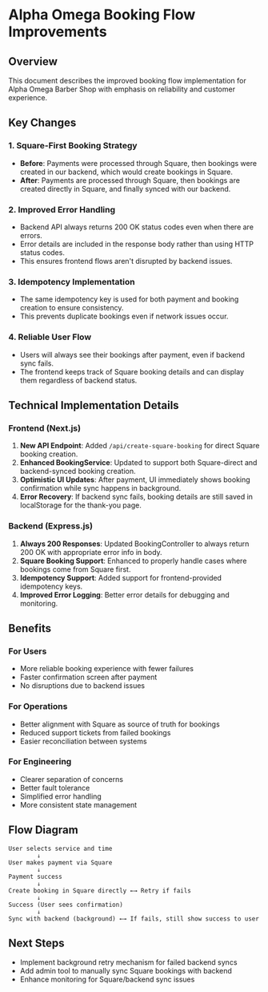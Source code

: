 # Alpha Omega Booking Flow Improvements

## Overview
This document describes the improved booking flow implementation for Alpha Omega Barber Shop with emphasis on reliability and customer experience.

## Key Changes

### 1. Square-First Booking Strategy
- **Before**: Payments were processed through Square, then bookings were created in our backend, which would create bookings in Square.
- **After**: Payments are processed through Square, then bookings are created directly in Square, and finally synced with our backend.

### 2. Improved Error Handling
- Backend API always returns 200 OK status codes even when there are errors.
- Error details are included in the response body rather than using HTTP status codes.
- This ensures frontend flows aren't disrupted by backend issues.

### 3. Idempotency Implementation
- The same idempotency key is used for both payment and booking creation to ensure consistency.
- This prevents duplicate bookings even if network issues occur.

### 4. Reliable User Flow
- Users will always see their bookings after payment, even if backend sync fails.
- The frontend keeps track of Square booking details and can display them regardless of backend status.

## Technical Implementation Details

### Frontend (Next.js)
1. **New API Endpoint**: Added `/api/create-square-booking` for direct Square booking creation.
2. **Enhanced BookingService**: Updated to support both Square-direct and backend-synced booking creation.
3. **Optimistic UI Updates**: After payment, UI immediately shows booking confirmation while sync happens in background.
4. **Error Recovery**: If backend sync fails, booking details are still saved in localStorage for the thank-you page.

### Backend (Express.js)
1. **Always 200 Responses**: Updated BookingController to always return 200 OK with appropriate error info in body.
2. **Square Booking Support**: Enhanced to properly handle cases where bookings come from Square first.
3. **Idempotency Support**: Added support for frontend-provided idempotency keys.
4. **Improved Error Logging**: Better error details for debugging and monitoring.

## Benefits

### For Users
- More reliable booking experience with fewer failures
- Faster confirmation screen after payment
- No disruptions due to backend issues

### For Operations
- Better alignment with Square as source of truth for bookings
- Reduced support tickets from failed bookings
- Easier reconciliation between systems

### For Engineering
- Clearer separation of concerns
- Better fault tolerance
- Simplified error handling
- More consistent state management

## Flow Diagram

```
User selects service and time
        ↓
User makes payment via Square
        ↓
Payment success
        ↓
Create booking in Square directly ←→ Retry if fails
        ↓
Success (User sees confirmation)
        ↓
Sync with backend (background) ←→ If fails, still show success to user
```

## Next Steps
- Implement background retry mechanism for failed backend syncs
- Add admin tool to manually sync Square bookings with backend
- Enhance monitoring for Square/backend sync issues
